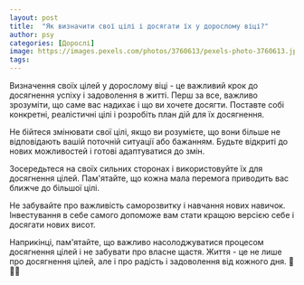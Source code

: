 ```yaml
---
layout: post
title:  "Як визначити свої цілі і досягати їх у дорослому віці?"
author: psy
categories: [Дорослі]
image: https://images.pexels.com/photos/3760613/pexels-photo-3760613.jpeg?auto=compress&cs=tinysrgb&fit=crop&h=627&w=1200
tags: 
---
```


Визначення своїх цілей у дорослому віці - це важливий крок до досягнення успіху і задоволення в житті. Перш за все, важливо зрозуміти, що саме вас надихає і що ви хочете досягти. Поставте собі конкретні, реалістичні цілі і розробіть план дій для їх досягнення. 

Не бійтеся змінювати свої цілі, якщо ви розумієте, що вони більше не відповідають вашій поточній ситуації або бажанням. Будьте відкриті до нових можливостей і готові адаптуватися до змін. 

Зосередьтеся на своїх сильних сторонах і використовуйте їх для досягнення цілей. Пам'ятайте, що кожна мала перемога приводить вас ближче до більшої цілі. 

Не забувайте про важливість саморозвитку і навчання нових навичок. Інвестування в себе самого допоможе вам стати кращою версією себе і досягати нових висот. 

Наприкінці, пам'ятайте, що важливо насолоджуватися процесом досягнення цілей і не забувати про власне щастя. Життя - це не лише про досягнення цілей, але і про радість і задоволення від кожного дня. 🌟🎯🌈


